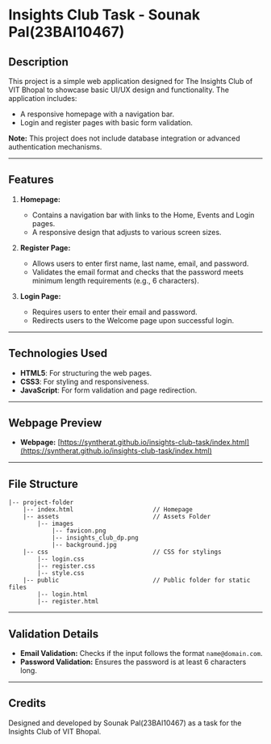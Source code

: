 # Insights Club Task - Sounak Pal(23BAI10467)

## Description
This project is a simple web application designed for The Insights Club of VIT Bhopal to showcase basic UI/UX design and functionality. The application includes:

- A responsive homepage with a navigation bar.
- Login and register pages with basic form validation.

**Note:** This project does not include database integration or advanced authentication mechanisms.

---

## Features
1. **Homepage:**
   - Contains a navigation bar with links to the Home, Events and Login pages.
   - A responsive design that adjusts to various screen sizes.

2. **Register Page:**
   - Allows users to enter first name, last name, email, and password.
   - Validates the email format and checks that the password meets minimum length requirements (e.g., 6 characters).

3. **Login Page:**
   - Requires users to enter their email and password.
   - Redirects users to the Welcome page upon successful login.

---

## Technologies Used
- **HTML5**: For structuring the web pages.
- **CSS3**: For styling and responsiveness.
- **JavaScript**: For form validation and page redirection.

---

## Webpage Preview
- **Webpage:** [https://syntherat.github.io/insights-club-task/index.html](https://syntherat.github.io/insights-club-task/index.html)

---

## File Structure
```
|-- project-folder
    |-- index.html                      // Homepage
    |-- assets                          // Assets Folder
        |-- images                      
            |-- favicon.png
            |-- insights_club_dp.png
            |-- background.jpg
    |-- css                             // CSS for stylings
        |-- login.css
        |-- register.css
        |-- style.css
    |-- public                          // Public folder for static files
        |-- login.html
        |-- register.html
```

---

## Validation Details
- **Email Validation:** Checks if the input follows the format `name@domain.com`.
- **Password Validation:** Ensures the password is at least 6 characters long.

---

## Credits
Designed and developed by Sounak Pal(23BAI10467) as a task for the Insights Club of VIT Bhopal.